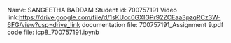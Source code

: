 Name: SANGEETHA BADDAM Student id: 700757191 Video link:https://drive.google.com/file/d/1sKUcc0GXIGPr92ZCEaa3pzqRCz3W-6FG/view?usp=drive_link documentation file: 700757191_Assignment 9.pdf code file: icp8_700757191.ipynb
